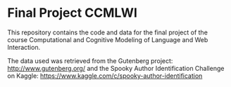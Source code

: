 # Final Project CCMLWI

This repository contains the code and data for the final project of the course Computational and Cognitive Modeling of Language and Web Interaction. 

The data used was retrieved from the Gutenberg project: http://www.gutenberg.org/
and the Spooky Author Identification Challenge on Kaggle: https://www.kaggle.com/c/spooky-author-identification
